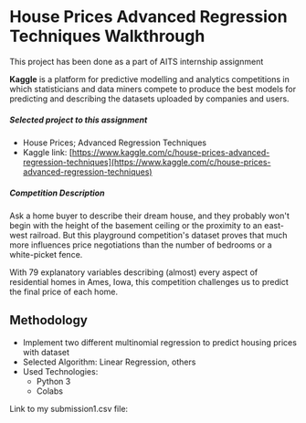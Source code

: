 #
# House Prices Advanced Regression Techniques Walkthrough

This project has been done as a part of AITS internship assignment

**Kaggle**  is a platform for predictive modelling and analytics competitions in which statisticians and data miners compete to produce the best models for predicting and describing the datasets uploaded by companies and users.

##### **Selected project to this assignment**

- House Prices; Advanced Regression Techniques
- Kaggle link: [https://www.kaggle.com/c/house-prices-advanced-regression-techniques](https://www.kaggle.com/c/house-prices-advanced-regression-techniques)

##### **Competition Description**

Ask a home buyer to describe their dream house, and they probably won&#39;t begin with the height of the basement ceiling or the proximity to an east-west railroad. But this playground competition&#39;s dataset proves that much more influences price negotiations than the number of bedrooms or a white-picket fence.

With 79 explanatory variables describing (almost) every aspect of residential homes in Ames, Iowa, this competition challenges us to predict the final price of each home.

## **Methodology**

- Implement two different multinomial regression to predict housing prices with dataset
- Selected Algorithm: Linear Regression, others
- Used Technologies:
  - Python 3
  - Colabs

Link to my submission1.csv file:
